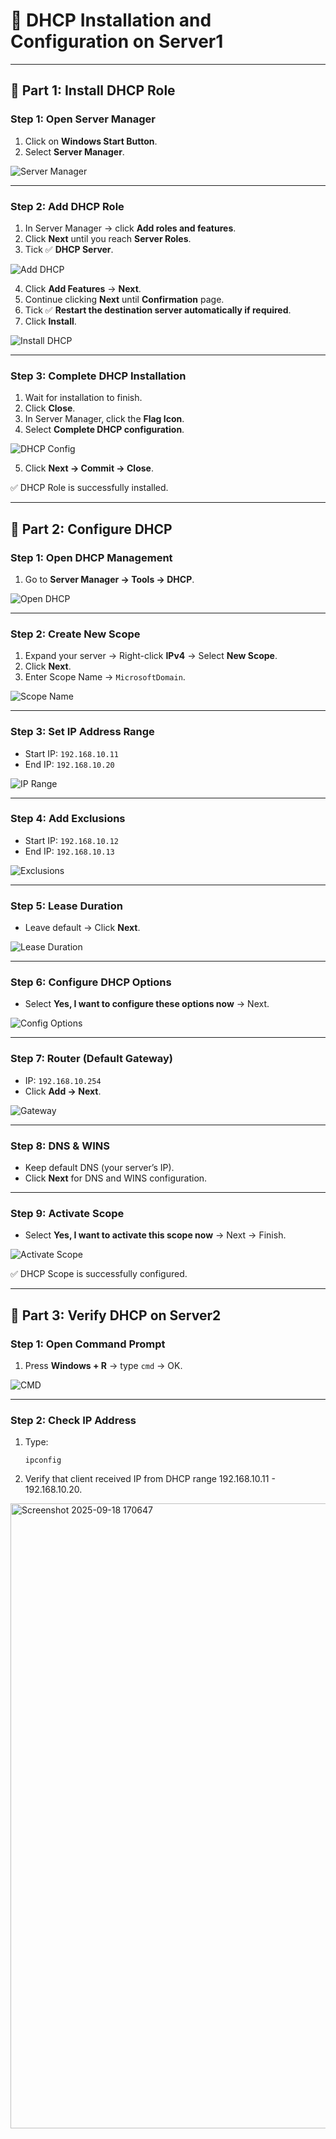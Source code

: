 # 📘 DHCP Installation and Configuration on Server1

---

## 🔹 Part 1: Install DHCP Role

### Step 1: Open Server Manager
1. Click on **Windows Start Button**.  
2. Select **Server Manager**.  

 ![Server Manager](https://github.com/user-attachments/assets/9ee5bcb0-b63f-4496-9185-c603ecd225bc)  
 
---

### Step 2: Add DHCP Role
1. In Server Manager → click **Add roles and features**.  
2. Click **Next** until you reach **Server Roles**.  
3. Tick ✅ **DHCP Server**.  

![Add DHCP](https://github.com/user-attachments/assets/a380a22b-bc6b-4c00-82fd-9b9ef9e908a0)

4. Click **Add Features** → **Next**.  
5. Continue clicking **Next** until **Confirmation** page.  
6. Tick ✅ **Restart the destination server automatically if required**.  
7. Click **Install**.  

![Install DHCP](https://github.com/user-attachments/assets/ef1630d9-cee8-4135-98f3-9b6ed951290c)

---

### Step 3: Complete DHCP Installation
1. Wait for installation to finish.  
2. Click **Close**.  
3. In Server Manager, click the **Flag Icon**.  
4. Select **Complete DHCP configuration**.  

![DHCP Config](https://github.com/user-attachments/assets/0689ed90-d1a2-4d82-b7df-a5607f5225f6)

5. Click **Next → Commit → Close**.  

✅ DHCP Role is successfully installed.

---

## 🔹 Part 2: Configure DHCP

### Step 1: Open DHCP Management
1. Go to **Server Manager → Tools → DHCP**.  

![Open DHCP](https://github.com/user-attachments/assets/27c30107-81b9-4ae8-826b-62f7ce7eceac)

---

### Step 2: Create New Scope
1. Expand your server → Right-click **IPv4** → Select **New Scope**.  
2. Click **Next**.  
3. Enter Scope Name → `MicrosoftDomain`.  

![Scope Name](https://github.com/user-attachments/assets/7d8f1ff4-84a9-4597-9b86-39626b1ecaa5)

---

### Step 3: Set IP Address Range
- Start IP: `192.168.10.11`  
- End IP: `192.168.10.20`  

![IP Range](https://github.com/user-attachments/assets/a630a92b-223e-42ab-ab04-6b8667752ea4)

---

### Step 4: Add Exclusions
- Start IP: `192.168.10.12`  
- End IP: `192.168.10.13`  

![Exclusions](https://github.com/user-attachments/assets/0578ac16-551a-4ae3-8460-14a5c6507190)

---

### Step 5: Lease Duration
- Leave default → Click **Next**.  

![Lease Duration](https://github.com/user-attachments/assets/12eef570-7b82-4caa-b5bc-3349db9254e0)

---

### Step 6: Configure DHCP Options
- Select **Yes, I want to configure these options now** → Next.  

![Config Options](https://github.com/user-attachments/assets/acaabcc3-4416-43d6-8ac5-d2382c2abb01)

---

### Step 7: Router (Default Gateway)
- IP: `192.168.10.254`  
- Click **Add → Next**.  

![Gateway](https://github.com/user-attachments/assets/843e174b-b448-457c-8b13-568c66a56788)

---

### Step 8: DNS & WINS
- Keep default DNS (your server’s IP).  
- Click **Next** for DNS and WINS configuration.  

---

### Step 9: Activate Scope
- Select **Yes, I want to activate this scope now** → Next → Finish.  

![Activate Scope](https://github.com/user-attachments/assets/a862f183-a8a8-44b3-88d4-812e5f4292b4)

✅ DHCP Scope is successfully configured.

---

## 🔹 Part 3: Verify DHCP on Server2

### Step 1: Open Command Prompt
1. Press **Windows + R** → type `cmd` → OK.  

![CMD](https://github.com/user-attachments/assets/68203c03-e563-4eac-a790-71e05761a907)

---

### Step 2: Check IP Address
1. Type:  
   ```
   ipconfig
   ```
2. Verify that client received IP from DHCP range 192.168.10.11 - 192.168.10.20.

<img width="1919" height="1000" alt="Screenshot 2025-09-18 170647" src="https://github.com/user-attachments/assets/2124b2d0-03a4-4961-9923-aadbf772066a" />
